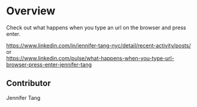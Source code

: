 # Overview #
Check out what happens when you type an url on the browser and press enter.  

https://www.linkedin.com/in/jennifer-tang-nyc/detail/recent-activity/posts/  
or  
https://www.linkedin.com/pulse/what-happens-when-you-type-url-browser-press-enter-jennifer-tang  

## Contributor ##
Jennifer Tang  
